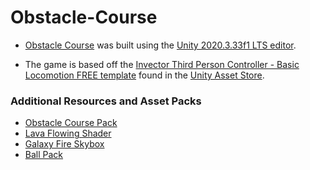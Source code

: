 # Obstacle-Course
- [Obstacle Course](https://mindysport.github.io/Obstacle-Course/) was built using the [Unity 2020.3.33f1 LTS editor](https://unity.com/download).

- The game is based off the [Invector Third Person Controller - Basic Locomotion FREE template](https://assetstore.unity.com/packages/tools/game-toolkits/third-person-controller-basic-locomotion-free-82048) found in the [Unity Asset Store](https://assetstore.unity.com).

### Additional Resources and Asset Packs
- [Obstacle Course Pack](https://assetstore.unity.com/packages/templates/packs/obstacle-course-pack-178169)
- [Lava Flowing Shader](https://assetstore.unity.com/packages/vfx/shaders/lava-flowing-shader-33635)
- [Galaxy Fire Skybox](https://assetstore.unity.com/packages/2d/textures-materials/galaxy-fire-skybox-10976)
- [Ball Pack](https://assetstore.unity.com/packages/3d/props/ball-pack-446)
